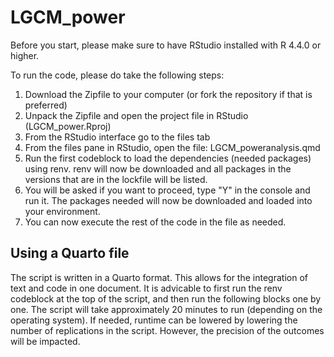# LGCM_power
Before you start, please make sure to have RStudio installed with R 4.4.0 or higher.

To run the code, please do take the following steps:
1. Download the Zipfile to your computer (or fork the repository if that is preferred)
2. Unpack the Zipfile and open the project file in RStudio (LGCM_power.Rproj)
3. From the RStudio interface go to the files tab
4. From the files pane in RStudio, open the file: LGCM_poweranalysis.qmd
5. Run the first codeblock to load the dependencies (needed packages) using renv.
  renv will now be downloaded and all packages in the versions that are in the lockfile will be listed.
6. You will be asked if you want to proceed, type "Y" in the console and run it.
   The packages needed will now be downloaded and loaded into your environment.
7. You can now execute the rest of the code in the file as needed.

## Using a Quarto file
The script is written in a Quarto format. This allows for the integration of text and code in one document. It is advicable to first run the renv codeblock at the top of the script, and then run the following blocks one by one. The script will take approximately 20 minutes to run (depending on the operating system). If needed, runtime can be lowered by lowering the number of replications in the script. However, the precision of the outcomes will be impacted.
